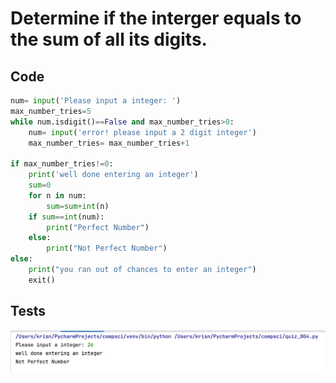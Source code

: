 # Determine if the interger equals to the sum of all its digits.

## Code

```.py
num= input('Please input a integer: ')
max_number_tries=5
while num.isdigit()==False and max_number_tries>0:
    num= input('error! please input a 2 digit integer')
    max_number_tries= max_number_tries+1

if max_number_tries!=0:
    print('well done entering an integer')
    sum=0
    for n in num:
        sum=sum+int(n)
    if sum==int(num):
        print("Perfect Number")
    else:
        print("Not Perfect Number")
else:
    print("you ran out of chances to enter an integer")
    exit()
 ```
## Tests
![](quiz_004.png)
